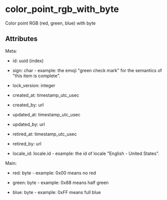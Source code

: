 # color_point_rgb_with_byte


Color point RGB (red, green, blue) with byte


## Attributes

Meta:

  * id: uuid (index)

  * sign: char - example: the emoji "green check mark" for the semantics of "this item is complete".

  * lock_version: integer

  * created_at: timestamp_utc_usec

  * created_by: url

  * updated_at: timestamp_utc_usec

  * updated_by: url

  * retired_at: timestamp_utc_usec

  * retired_by: url

  * locale_id: locale.id - example: the id of locale "English - United States".

Main:

  * red: byte - example: 0x00 means no red

  * green: byte - example: 0x88 means half green

  * blue: byte - example: 0xFF means full blue

